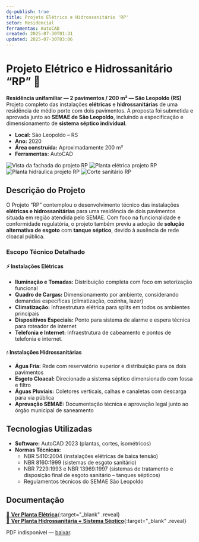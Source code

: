 ```yaml
---
dg-publish: true
title: Projeto Elétrico e Hidrossanitário 'RP'
setor: Residencial
ferramentas: AutoCAD
created: 2025-07-30T01:31
updated: 2025-07-30T03:06
---
```


# Projeto Elétrico e Hidrossanitário “RP” 🏡

**Residência unifamiliar — 2 pavimentos / 200 m² — São Leopoldo (RS)**  
Projeto completo das instalações **elétricas** e **hidrossanitárias** de uma residência de médio porte com dois pavimentos. A proposta foi submetida e aprovada junto ao **SEMAE de São Leopoldo**, incluindo a especificação e dimensionamento de **sistema séptico individual**.

- **Local:** São Leopoldo – RS  
- **Ano:** 2020  
- **Área construída:** Aproximadamente 200 m²  
- **Ferramentas:** AutoCAD  

<div class="project-gallery reveal">
  <img src="/assets/imagens/capa_thumb.jpg_rafael.jpg" alt="Vista da fachada do projeto RP" class="gallery-thumb" loading="lazy">
  <img src="/assets/imagens/planta_eletrica_thumb.jpg_rafael.jpg" alt="Planta elétrica projeto RP" class="gallery-thumb" loading="lazy">
  <img src="/assets/imagens/planta_hidrosanitaria_thumb.jpg_rafael.jpg" alt="Planta hidráulica projeto RP" class="gallery-thumb" loading="lazy">
  <img src="/assets/imagens/corte_thumb.jpg_rafael.jpg" alt="Corte sanitário RP" class="gallery-thumb" loading="lazy">
</div>

## Descrição do Projeto

O Projeto “RP” contemplou o desenvolvimento técnico das instalações **elétricas e hidrossanitárias** para uma residência de dois pavimentos situada em região atendida pelo SEMAE. Com foco na funcionalidade e conformidade regulatória, o projeto também previu a adoção de **solução alternativa de esgoto** com **tanque séptico**, devido à ausência de rede cloacal pública.

### Escopo Técnico Detalhado

#### ⚡ Instalações Elétricas
- **Iluminação e Tomadas:** Distribuição completa com foco em setorização funcional
- **Quadro de Cargas:** Dimensionamento por ambiente, considerando demandas específicas (climatização, cozinha, lazer)
- **Climatização:** Infraestrutura elétrica para splits em todos os ambientes principais
- **Dispositivos Especiais:** Ponto para sistema de alarme e espera técnica para roteador de internet
- **Telefonia e Internet:** Infraestrutura de cabeamento e pontos de telefonia e internet.


#### 💧 Instalações Hidrossanitárias
- **Água Fria:** Rede com reservatório superior e distribuição para os dois pavimentos
- **Esgoto Cloacal:** Direcionado a sistema séptico dimensionado com fossa e filtro
- **Águas Pluviais:** Coletores verticais, calhas e canaletas com descarga para via pública
- **Aprovação SEMAE:** Documentação técnica e aprovação legal junto ao órgão municipal de saneamento

## Tecnologias Utilizadas

- **Software:** AutoCAD 2023 (plantas, cortes, isométricos)
- **Normas Técnicas:**  
  - NBR 5410:2004 (instalações elétricas de baixa tensão)  
  - NBR 8160:1999 (sistemas de esgoto sanitário)  
  - NBR 7229:1993 e NBR 13969:1997 (sistemas de tratamento e disposição final de esgoto sanitário – tanques sépticos)  
  - Regulamentos técnicos do SEMAE São Leopoldo


## Documentação

[📄 **Ver Planta Elétrica**](/assets/pdfs/projeto-rp_eletrica.pdf_rafael.pdf){:target="_blank" .reveal}  
[📄 **Ver Planta Hidrossanitária + Sistema Séptico**](/assets/pdfs/projeto-rp_hidrosanitaria.pdf_rafael.pdf){:target="_blank" .reveal}

<div class="pdf-container reveal">
  <object data="/assets/pdfs/projeto-rp_hidrosanitaria.pdf#toolbar=0"
          type="application/pdf" width="100%" height="500">
    <p>PDF indisponível — <a href="/assets/pdfs/projeto-rp_hidrosanitaria.pdf" target="_blank">baixar</a>.</p>
  </object>
</div>
